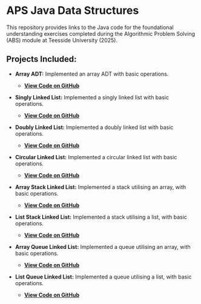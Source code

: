 # APS Java Data Structures
This repository provides links to the Java code for the foundational understanding exercises completed during the Algorithmic Problem Solving (ABS) module at Teesside University (2025).

## Projects Included:

* **Array ADT:** Implemented an array ADT with basic operations.
    * [**View Code on GitHub**](https://github.com/MylesColeman/ArrayADT)
 
* **Singly Linked List:** Implemented a singly linked list with basic operations.
    * [**View Code on GitHub**](https://github.com/MylesColeman/Linked-List)

 * **Doubly Linked List:** Implemented a doubly linked list with basic operations.
    * [**View Code on GitHub**](https://github.com/MylesColeman/Doubly-Linked-List)

 * **Circular Linked List:** Implemented a circular linked list with basic operations.
    * [**View Code on GitHub**](https://github.com/MylesColeman/Circular-Linked-List)
  
 * **Array Stack Linked List:** Implemented a stack utilising an array, with basic operations.
    * [**View Code on GitHub**](https://github.com/MylesColeman/Array-Stack)
  
 * **List Stack Linked List:** Implemented a stack utilising a list, with basic operations.
    * [**View Code on GitHub**](https://github.com/MylesColeman/List-Stack)
  
 * **Array Queue Linked List:** Implemented a queue utilising an array, with basic operations.
    * [**View Code on GitHub**](https://github.com/MylesColeman/Array-Queue)
  
 * **List Queue Linked List:** Implemented a queue utilising a list, with basic operations.
    * [**View Code on GitHub**](https://github.com/MylesColeman/List-Queue)
